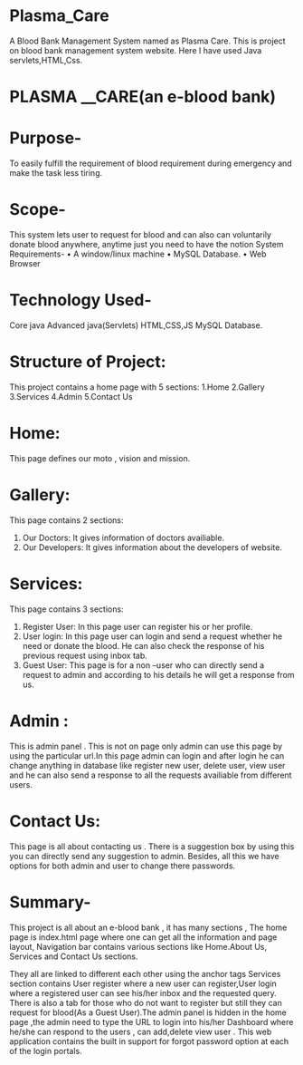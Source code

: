 # Plasma_Care
A Blood Bank Management System named as Plasma Care.
This is project on blood bank management system website. Here I have used Java servlets,HTML,Css.

# PLASMA __CARE(an e-blood bank)
# Purpose-
To easily fulfill the requirement of blood requirement during emergency and
make the task less tiring.
# Scope-
This system lets user to request for blood and can also can voluntarily donate
blood anywhere, anytime just you need to have the notion
System Requirements-
• A window/linux machine
• MySQL Database.
• Web Browser

# Technology Used-
Core java 
Advanced java(Servlets)
HTML,CSS,JS
MySQL Database.

# Structure of Project:
This project contains a home page with 5 sections:
1.Home
2.Gallery
3.Services
4.Admin
5.Contact Us

# Home: 
This page defines our moto , vision and mission.
# Gallery: 
This page contains 2 sections:
1. Our Doctors: It gives information of doctors availiable.
2. Our Developers: It gives information about the developers of website.

# Services: 
This page contains 3 sections:
1. Register User: In this page user can register his or her profile.
2. User login: In this page user can login and send a request whether he
need or donate the blood. He can also check the response of his
previous request using inbox tab.
3. Guest User: This page is for a non –user who can directly send a request
to admin and according to his details he will get a response from us.

# Admin : 
This is admin panel . This is not on page only admin can use this page
by using the particular url.In this page admin can login and after login he can
change anything in database like register new user, delete user, view user and
he can also send a response to all the requests availiable from different users.

# Contact Us: 
This page is all about contacting us . There is a suggestion box by
using this you can directly send any suggestion to admin.
Besides, all this we have options for both admin and user to change there
passwords.

# Summary-
This project is all about an e-blood bank , it has many sections ,
The home page is index.html page where one can get all the information and
page layout, Navigation bar contains various sections like Home.About Us,
Services and Contact Us sections.

They all are linked to different each other using the anchor tags
Services section contains User register where a new user can register,User
login where a registered user can see his/her inbox and the requested query.
There is also a tab for those who do not want to register but still they can
request for blood(As a Guest User).The admin panel is hidden in the home page ,the admin need to type the URL
to login into his/her Dashboard where he/she can respond to the users , can
add,delete view user .
This web application contains the built in support for forgot password option
at each of the login portals.
